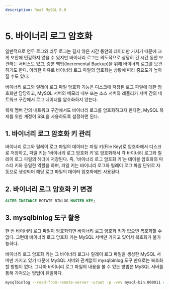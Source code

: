 ```yaml
---
description: Real MySQL 8.0
---
```


# 5. 바이너리 로그 암호화

일반적으로 언두 로그와 리두 로그는 길지 않은 시간 동안의 데이터만 가지기 때문에 크게 보안에 민감하지 않을 수 있지만 바이너리 로그는 의도적으로 상당히 긴 시간 동안 보관하는 서비스도 있고, 증분 백업(Incremental Backup)을 위해 바이너리 로그를 보관하기도 한다. 이러한 이유로 바이너리 로그 파일의 암호화는 상황에 따라 중요도가 높아질 수도 있다.

바이너리 로그와 릴레이 로그 파일 암호화 기능은 디스크에 저장된 로그 파일에 대한 암호화만 담당하고, MySQL 서버의 메모리 내부 또는 소스 서버와 레플리카 서버 간의 네트워크 구간에서 로그 데이터를 암호화하지 않는다.

복제 멤버 간의 네트워크 구간에서도 바이너리 로그를 암호화하고자 한다면, MySQL 복제를 위한 계정이 SSL을 사용하도록 설정하면 된다.

## 1. 바이너리 로그 암호화 키 관리

바이너리 로그와 릴레이 로그 파일의 데이터는 파일 키(File Key)로 암호화해서 디스크로 저장하고, 파일 키는 '바이너리 로그 암호화 키'로 암호화해서 각 바이너리 로그와 릴레이 로그 파일의 헤더에 저장된다. 즉, '바이너리 로그 암호화 키'는 테이블 암호화의 마스터 키와 동일한 역할을 하며, 파일 키는 바이너리 로그와 릴레이 로그 파일 단위로 자동으로 생성되어 해당 로그 파일의 데이터 암호화에만 사용된다.

## 2. 바이너리 로그 암호화 키 변경

```sql
ALTER INSTANCE ROTATE BINLOG MASTER KEY;
```

## 3. mysqlbinlog 도구 활용

한 번 바이너리 로그 파일이 암호화되면 바이너리 로그 암호화 키가 없으면 복호화할 수 없다. 그런데 바이너리 로그 암호화 키는 MySQL 서버만 가지고 있어서 복호화가 불가능하다.

바이너리 로그 암호화 키는 그 바이너리 로그나 릴레이 로그 파일을 생성한 MySQL 서버만 가지고 있기 때문에 MySQL 서버와 관계없이 mysqlbinlog 도구 만으로는 복호화할 방법이 없다. 그나마 바이너리 로그 파일의 내용을 볼 수 있는 방법은 MySQL 서버를 통해 가져오는 방법이 유일하다.

```sh
mysqlbinlog --read-from-remote-server -uroot -p -vvv mysql-bin.000011 # mysql-bin.000011 로그 파일
```